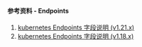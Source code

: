 #### 参考资料 - Endpoints

1. [kubernetes Endpoints 字段说明 (v1.21.x)](https://kubernetes.io/docs/reference/generated/kubernetes-api/v1.21/#endpoints-v1-core)
2. [kubernetes Endpoints 字段说明 (v1.18.x)](https://v1-18.docs.kubernetes.io/docs/reference/generated/kubernetes-api/v1.18/#endpoints-v1-core)
